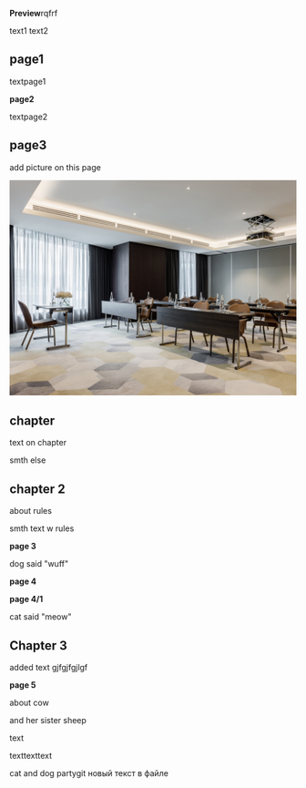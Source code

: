 **Preview**rqfrf

text1
text2

## page1

textpage1

**page2**

textpage2

## page3 
add picture on this page

![pic](image.jpg)

## **chapter**

text on chapter

smth else

## **chapter 2**
about rules

smth text w rules

**page 3**

dog said "wuff"

**page 4**

**page 4/1**

cat said "meow"

## **Chapter 3**
added text
gjfgjfgjlgf

**page 5**

about cow

and her sister sheep

text

texttexttext

cat and dog partygit 
новый текст в файле